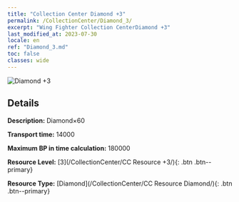 ```yaml
---
title: "Collection Center Diamond +3"
permalink: /CollectionCenter/Diamond_3/
excerpt: "Wing Fighter Collection CenterDiamond +3"
last_modified_at: 2023-07-30
locale: en
ref: "Diamond_3.md"
toc: false
classes: wide
---
```



![Diamond +3](/images/cc/CC_Diamond_3.png)

## Details

  **Description:** Diamond×60

  **Transport time:** 14000

  **Maximum BP in time calculation:** 180000

  **Resource Level:** [3](/CollectionCenter/CC Resource +3/){: .btn .btn--primary}

  **Resource Type:** [Diamond](/CollectionCenter/CC Resource Diamond/){: .btn .btn--primary}

